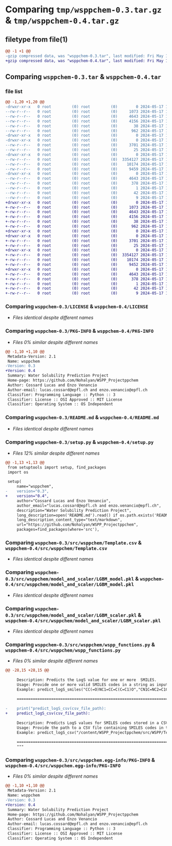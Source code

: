 # Comparing `tmp/wsppchem-0.3.tar.gz` & `tmp/wsppchem-0.4.tar.gz`

## filetype from file(1)

```diff
@@ -1 +1 @@
-gzip compressed data, was "wsppchem-0.3.tar", last modified: Fri May 17 16:01:46 2024, max compression
+gzip compressed data, was "wsppchem-0.4.tar", last modified: Fri May 17 16:13:02 2024, max compression
```

## Comparing `wsppchem-0.3.tar` & `wsppchem-0.4.tar`

### file list

```diff
@@ -1,20 +1,20 @@
-drwxr-xr-x   0 root         (0) root         (0)        0 2024-05-17 16:01:46.212942 wsppchem-0.3/
--rw-r--r--   0 root         (0) root         (0)     1073 2024-05-17 16:01:17.000000 wsppchem-0.3/LICENSE
--rw-r--r--   0 root         (0) root         (0)     4643 2024-05-17 16:01:46.211942 wsppchem-0.3/PKG-INFO
--rw-r--r--   0 root         (0) root         (0)     4156 2024-05-17 16:01:17.000000 wsppchem-0.3/README.md
--rw-r--r--   0 root         (0) root         (0)       38 2024-05-17 16:01:46.212942 wsppchem-0.3/setup.cfg
--rw-r--r--   0 root         (0) root         (0)      962 2024-05-17 16:01:17.000000 wsppchem-0.3/setup.py
-drwxr-xr-x   0 root         (0) root         (0)        0 2024-05-17 16:01:46.197940 wsppchem-0.3/src/
-drwxr-xr-x   0 root         (0) root         (0)        0 2024-05-17 16:01:46.202941 wsppchem-0.3/src/wsppchem/
--rw-r--r--   0 root         (0) root         (0)     3701 2024-05-17 16:01:17.000000 wsppchem-0.3/src/wsppchem/Template.csv
--rw-r--r--   0 root         (0) root         (0)       25 2024-05-17 16:01:17.000000 wsppchem-0.3/src/wsppchem/__init__.py
-drwxr-xr-x   0 root         (0) root         (0)        0 2024-05-17 16:01:46.211942 wsppchem-0.3/src/wsppchem/model_and_scaler/
--rw-r--r--   0 root         (0) root         (0)  3354127 2024-05-17 16:01:17.000000 wsppchem-0.3/src/wsppchem/model_and_scaler/LGBM_model.pkl
--rw-r--r--   0 root         (0) root         (0)    10174 2024-05-17 16:01:17.000000 wsppchem-0.3/src/wsppchem/model_and_scaler/LGBM_scaler.pkl
--rw-r--r--   0 root         (0) root         (0)     9459 2024-05-17 16:01:17.000000 wsppchem-0.3/src/wsppchem/wspp_functions.py
-drwxr-xr-x   0 root         (0) root         (0)        0 2024-05-17 16:01:46.203941 wsppchem-0.3/src/wsppchem.egg-info/
--rw-r--r--   0 root         (0) root         (0)     4643 2024-05-17 16:01:45.000000 wsppchem-0.3/src/wsppchem.egg-info/PKG-INFO
--rw-r--r--   0 root         (0) root         (0)      378 2024-05-17 16:01:46.000000 wsppchem-0.3/src/wsppchem.egg-info/SOURCES.txt
--rw-r--r--   0 root         (0) root         (0)        1 2024-05-17 16:01:45.000000 wsppchem-0.3/src/wsppchem.egg-info/dependency_links.txt
--rw-r--r--   0 root         (0) root         (0)       42 2024-05-17 16:01:45.000000 wsppchem-0.3/src/wsppchem.egg-info/requires.txt
--rw-r--r--   0 root         (0) root         (0)        9 2024-05-17 16:01:45.000000 wsppchem-0.3/src/wsppchem.egg-info/top_level.txt
+drwxr-xr-x   0 root         (0) root         (0)        0 2024-05-17 16:13:02.438968 wsppchem-0.4/
+-rw-r--r--   0 root         (0) root         (0)     1073 2024-05-17 16:12:32.000000 wsppchem-0.4/LICENSE
+-rw-r--r--   0 root         (0) root         (0)     4643 2024-05-17 16:13:02.438968 wsppchem-0.4/PKG-INFO
+-rw-r--r--   0 root         (0) root         (0)     4156 2024-05-17 16:12:32.000000 wsppchem-0.4/README.md
+-rw-r--r--   0 root         (0) root         (0)       38 2024-05-17 16:13:02.438968 wsppchem-0.4/setup.cfg
+-rw-r--r--   0 root         (0) root         (0)      962 2024-05-17 16:12:32.000000 wsppchem-0.4/setup.py
+drwxr-xr-x   0 root         (0) root         (0)        0 2024-05-17 16:13:02.430967 wsppchem-0.4/src/
+drwxr-xr-x   0 root         (0) root         (0)        0 2024-05-17 16:13:02.432967 wsppchem-0.4/src/wsppchem/
+-rw-r--r--   0 root         (0) root         (0)     3701 2024-05-17 16:12:32.000000 wsppchem-0.4/src/wsppchem/Template.csv
+-rw-r--r--   0 root         (0) root         (0)       25 2024-05-17 16:12:32.000000 wsppchem-0.4/src/wsppchem/__init__.py
+drwxr-xr-x   0 root         (0) root         (0)        0 2024-05-17 16:13:02.438968 wsppchem-0.4/src/wsppchem/model_and_scaler/
+-rw-r--r--   0 root         (0) root         (0)  3354127 2024-05-17 16:12:32.000000 wsppchem-0.4/src/wsppchem/model_and_scaler/LGBM_model.pkl
+-rw-r--r--   0 root         (0) root         (0)    10174 2024-05-17 16:12:32.000000 wsppchem-0.4/src/wsppchem/model_and_scaler/LGBM_scaler.pkl
+-rw-r--r--   0 root         (0) root         (0)     9452 2024-05-17 16:12:32.000000 wsppchem-0.4/src/wsppchem/wspp_functions.py
+drwxr-xr-x   0 root         (0) root         (0)        0 2024-05-17 16:13:02.433967 wsppchem-0.4/src/wsppchem.egg-info/
+-rw-r--r--   0 root         (0) root         (0)     4643 2024-05-17 16:13:02.000000 wsppchem-0.4/src/wsppchem.egg-info/PKG-INFO
+-rw-r--r--   0 root         (0) root         (0)      378 2024-05-17 16:13:02.000000 wsppchem-0.4/src/wsppchem.egg-info/SOURCES.txt
+-rw-r--r--   0 root         (0) root         (0)        1 2024-05-17 16:13:02.000000 wsppchem-0.4/src/wsppchem.egg-info/dependency_links.txt
+-rw-r--r--   0 root         (0) root         (0)       42 2024-05-17 16:13:02.000000 wsppchem-0.4/src/wsppchem.egg-info/requires.txt
+-rw-r--r--   0 root         (0) root         (0)        9 2024-05-17 16:13:02.000000 wsppchem-0.4/src/wsppchem.egg-info/top_level.txt
```

### Comparing `wsppchem-0.3/LICENSE` & `wsppchem-0.4/LICENSE`

 * *Files identical despite different names*

### Comparing `wsppchem-0.3/PKG-INFO` & `wsppchem-0.4/PKG-INFO`

 * *Files 0% similar despite different names*

```diff
@@ -1,10 +1,10 @@
 Metadata-Version: 2.1
 Name: wsppchem
-Version: 0.3
+Version: 0.4
 Summary: Water Solubility Prediction Project
 Home-page: https://github.com/Nohalyan/WSPP_Projectppchem
 Author: Cossard Lucas and Enzo Venancio
 Author-email: lucas.cossard@epfl.ch and enzo.venancio@epfl.ch
 Classifier: Programming Language :: Python :: 3
 Classifier: License :: OSI Approved :: MIT License
 Classifier: Operating System :: OS Independent
```

### Comparing `wsppchem-0.3/README.md` & `wsppchem-0.4/README.md`

 * *Files identical despite different names*

### Comparing `wsppchem-0.3/setup.py` & `wsppchem-0.4/setup.py`

 * *Files 12% similar despite different names*

```diff
@@ -1,13 +1,13 @@
 from setuptools import setup, find_packages
 import os
 
 setup(
     name="wsppchem",
-    version="0.3",
+    version="0.4",
     author="Cossard Lucas and Enzo Venancio",
     author_email="lucas.cossard@epfl.ch and enzo.venancio@epfl.ch",
     description="Water Solubility Prediction Project",
     long_description=open('README.md').read() if os.path.exists('README.md') else '',
     long_description_content_type="text/markdown",
     url="https://github.com/Nohalyan/WSPP_Projectppchem",
     packages=find_packages(where='src'),
```

### Comparing `wsppchem-0.3/src/wsppchem/Template.csv` & `wsppchem-0.4/src/wsppchem/Template.csv`

 * *Files identical despite different names*

### Comparing `wsppchem-0.3/src/wsppchem/model_and_scaler/LGBM_model.pkl` & `wsppchem-0.4/src/wsppchem/model_and_scaler/LGBM_model.pkl`

 * *Files identical despite different names*

### Comparing `wsppchem-0.3/src/wsppchem/model_and_scaler/LGBM_scaler.pkl` & `wsppchem-0.4/src/wsppchem/model_and_scaler/LGBM_scaler.pkl`

 * *Files identical despite different names*

### Comparing `wsppchem-0.3/src/wsppchem/wspp_functions.py` & `wsppchem-0.4/src/wsppchem/wspp_functions.py`

 * *Files 0% similar despite different names*

```diff
@@ -28,15 +28,15 @@
     
     Description: Predicts the LogS value for one or more  SMILES.
     Usage: Provide one or more valid SMILES codes in a string as input
     Example: predict_logS_smiles("CC(=O)NC1=CC=C(C=C1)O","CN1C=NC2=C1C(=O)N(C(=O)N2C)C")
     
     ==========================================================================================================================================
     
-    print("predict_logS_csv(csv_file_path):
+    predict_logS_csv(csv_file_path):
     
     Description: Predicts LogS values for SMILES codes stored in a CSV file
     Usage: Provide the path to a CSV file containing SMILES codes in the 'SMILE' column (see Template.csv for an example of a valid csv file)
     Example: predict_logS_csv("/content/WSPP_Projectppchem/src/WSPP/Template.csv")
 
     ==========================================================================================================================================
     """
```

### Comparing `wsppchem-0.3/src/wsppchem.egg-info/PKG-INFO` & `wsppchem-0.4/src/wsppchem.egg-info/PKG-INFO`

 * *Files 0% similar despite different names*

```diff
@@ -1,10 +1,10 @@
 Metadata-Version: 2.1
 Name: wsppchem
-Version: 0.3
+Version: 0.4
 Summary: Water Solubility Prediction Project
 Home-page: https://github.com/Nohalyan/WSPP_Projectppchem
 Author: Cossard Lucas and Enzo Venancio
 Author-email: lucas.cossard@epfl.ch and enzo.venancio@epfl.ch
 Classifier: Programming Language :: Python :: 3
 Classifier: License :: OSI Approved :: MIT License
 Classifier: Operating System :: OS Independent
```

